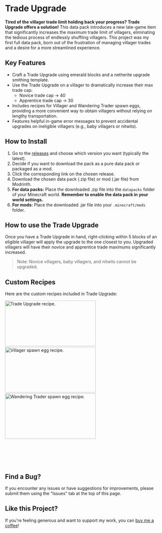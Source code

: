 # Trade Upgrade

**Tired of the villager trade limit holding back your progress? Trade Upgrade offers a solution!** This data pack introduces a new late-game item that significantly increases the maximum trade limit of villagers, eliminating the tedious process of endlessly shuffling villagers. This project was my first full data pack, born out of the frustration of managing villager trades and a desire for a more streamlined experience.

## Key Features

* Craft a Trade Upgrade using emerald blocks and a netherite upgrade smithing template.
* Use the Trade Upgrade on a villager to dramatically increase their max trade cap:
    * Novice trade cap -> 40
    * Apprentice trade cap -> 30
* Includes recipes for Villager and Wandering Trader spawn eggs, providing a more convenient way to obtain villagers without relying on lengthy transportation.
* Features helpful in-game error messages to prevent accidental upgrades on ineligible villagers (e.g., baby villagers or nitwits).

## How to Install

1.  Go to the [releases](link-to-releases-here) and choose which version you want (typically the latest).
2.  Decide if you want to download the pack as a pure data pack or packaged as a mod.
3.  Click the corresponding link on the chosen release.
4.  Download the chosen data pack (.zip file) or mod (.jar file) from Modrinth.
5.  **For data packs:** Place the downloaded .zip file into the `datapacks` folder of your Minecraft world. **Remember to enable the data pack in your world settings.**
6.  **For mods:** Place the downloaded .jar file into your `.minecraft/mods` folder.

## How to use the Trade Upgrade

Once you have a Trade Upgrade in hand, right-clicking within 5 blocks of an eligible villager will apply the upgrade to the one closest to you. Upgraded villagers will have their novice and apprentice trade maximums significantly increased.

> Note: Novice villagers, baby villagers, and nitwits cannot be upgraded.

## Custom Recipes

Here are the custom recipes included in Trade Upgrade:

<img src="https://cdn.modrinth.com/data/cached_images/8d41685ca98aaf2930af4cecce09fe84672e19b4.png" alt="Trade Upgrade recipe." width="300" height="150">&nbsp;&nbsp;&nbsp;&nbsp;&nbsp;
<img src="https://cdn.modrinth.com/data/cached_images/f614c0e007323e314de5ac46b3a273aa3009f18e.png" alt="Villager spawn egg recipe." width="300" height="150">&nbsp;&nbsp;&nbsp;&nbsp;&nbsp;
<img src="https://cdn.modrinth.com/data/cached_images/b19a12f127fa86d71b0ec9e2467b3f8e1cdd58eb.png" alt="Wandering Trader spawn egg recipe." width="300" height="150">

&nbsp;&nbsp;&nbsp;&nbsp;&nbsp;&nbsp;&nbsp;&nbsp;&nbsp;&nbsp;&nbsp;&nbsp;&nbsp;&nbsp;&nbsp;&nbsp;&nbsp;&nbsp;&nbsp;&nbsp;&nbsp;&nbsp;&nbsp;&nbsp;&nbsp;&nbsp;&nbsp;&nbsp;&nbsp;&nbsp;&nbsp;&nbsp;&nbsp;&nbsp;&nbsp;&nbsp;&nbsp;&nbsp;&nbsp;&nbsp;&nbsp;&nbsp;&nbsp;&nbsp;&nbsp;&nbsp;&nbsp;&nbsp;&nbsp;&nbsp;&nbsp;&nbsp;&nbsp;&nbsp;&nbsp;&nbsp;&nbsp;&nbsp;&nbsp;&nbsp;&nbsp;&nbsp;&nbsp;&nbsp;&nbsp;&nbsp;&nbsp;&nbsp;&nbsp;&nbsp;&nbsp;&nbsp;&nbsp;&nbsp;&nbsp;&nbsp;&nbsp;&nbsp;&nbsp;&nbsp;&nbsp;&nbsp;&nbsp;&nbsp;&nbsp;&nbsp;&nbsp;&nbsp;&nbsp;&nbsp;&nbsp;&nbsp;&nbsp;&nbsp;&nbsp;&nbsp;&nbsp;&nbsp;&nbsp;&nbsp;&nbsp;&nbsp;&nbsp;&nbsp;&nbsp;&nbsp;&nbsp;&nbsp;&nbsp;&nbsp;&nbsp;&nbsp;&nbsp;&nbsp;&nbsp;&nbsp;&nbsp;&nbsp;&nbsp;&nbsp;&nbsp;&nbsp;&nbsp;&nbsp;&nbsp;&nbsp;&nbsp;&nbsp;&nbsp;&nbsp;&nbsp;&nbsp;&nbsp;&nbsp;&nbsp;&nbsp;&nbsp;&nbsp;&nbsp;&nbsp;&nbsp;&nbsp;&nbsp;&nbsp;&nbsp;&nbsp;&nbsp;&nbsp;&nbsp;&nbsp;&nbsp;&nbsp;&nbsp;&nbsp;&nbsp;&nbsp;&nbsp;&nbsp;&nbsp;&nbsp;&nbsp;&nbsp;&nbsp;&nbsp;&nbsp;&nbsp;&nbsp;&nbsp;&nbsp;&nbsp;&nbsp;&nbsp;&nbsp;&nbsp;&nbsp;&nbsp;&nbsp;&nbsp;&nbsp;&nbsp;&nbsp;&nbsp;&nbsp;&nbsp;&nbsp;&nbsp;&nbsp;&nbsp;&nbsp;&nbsp;&nbsp;&nbsp;&nbsp;&nbsp;&nbsp;&nbsp;&nbsp;&nbsp;&nbsp;&nbsp;&nbsp;&nbsp;&nbsp;&nbsp;&nbsp;&nbsp;&nbsp;&nbsp;&nbsp;&nbsp;&nbsp;&nbsp;&nbsp;&nbsp;&nbsp;&nbsp;&nbsp;&nbsp;&nbsp;&nbsp;&nbsp;&nbsp;&nbsp;&nbsp;&nbsp;&nbsp;&nbsp;&nbsp;&nbsp;&nbsp;&nbsp;&nbsp;&nbsp;&nbsp;&nbsp;&nbsp;&nbsp;&nbsp;&nbsp;&nbsp;&nbsp;&nbsp;&nbsp;&nbsp;&nbsp;&nbsp;&nbsp;&nbsp;&nbsp;&nbsp;&nbsp;&nbsp;&nbsp;&nbsp;&nbsp;&nbsp;&nbsp;&nbsp;&nbsp;&nbsp;&nbsp;&nbsp;&nbsp;&nbsp;&nbsp;&nbsp;&nbsp;&nbsp;&nbsp;&nbsp;&nbsp;&nbsp;&nbsp;&nbsp;&nbsp;&nbsp;&nbsp;&nbsp;&nbsp;&nbsp;&nbsp;&nbsp;&nbsp;&nbsp;&nbsp;&nbsp;&nbsp;&nbsp;&nbsp;&nbsp;&nbsp;&nbsp;&nbsp;&nbsp;&nbsp;&nbsp;&nbsp;&nbsp;&nbsp;&nbsp;&nbsp;&nbsp;&nbsp;&nbsp;&nbsp;&nbsp;&nbsp;&nbsp;&nbsp;&nbsp;&nbsp;&nbsp;&nbsp;&nbsp;&nbsp;&nbsp;&nbsp;&nbsp;&nbsp;&nbsp;&nbsp;&nbsp;&nbsp;&nbsp;&nbsp;&nbsp;&nbsp;&nbsp;&nbsp;&nbsp;&nbsp;&nbsp;&nbsp;&nbsp;&nbsp;&nbsp;&nbsp;&nbsp;&nbsp;&nbsp;&nbsp;&nbsp;&nbsp;&nbsp;&nbsp;&nbsp;&nbsp;&nbsp;&nbsp;&nbsp;&nbsp;&nbsp;&nbsp;&nbsp;&nbsp;&nbsp;&nbsp;&nbsp;&nbsp;&nbsp;&nbsp;&nbsp;&nbsp;&nbsp;&nbsp;&nbsp;&nbsp;&nbsp;&nbsp;&nbsp;&nbsp;&nbsp;&nbsp;&nbsp;&nbsp;&nbsp;&nbsp;&nbsp;&nbsp;&nbsp;&nbsp;&nbsp;&nbsp;&nbsp;&nbsp;&nbsp;&nbsp;&nbsp;&nbsp;&nbsp;&nbsp;&nbsp;&nbsp;&nbsp;&nbsp;&nbsp;&nbsp;&nbsp;&nbsp;&nbsp;

## Find a Bug?

If you encounter any issues or have suggestions for improvements, please submit them using the "Issues" tab at the top of this page.

## Like this Project?

If you're feeling generous and want to support my work, you can [buy me a coffee](https://buymeacoffee.com/burnttoastdev)!
